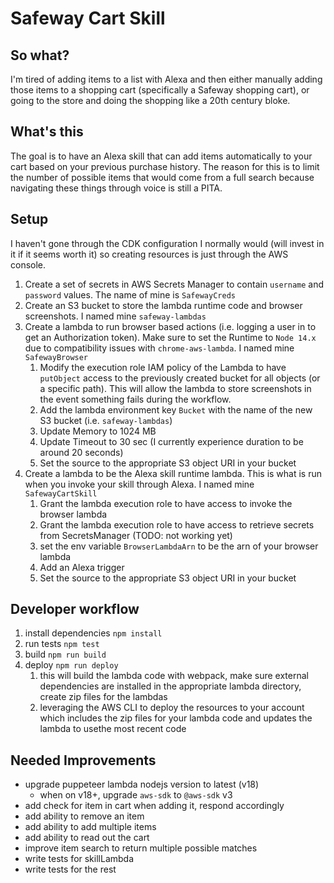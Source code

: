 # Safeway Cart Skill

## So what?

I'm tired of adding items to a list with Alexa and then either manually adding those items to a shopping cart (specifically a Safeway shopping cart),
or going to the store and doing the shopping like a 20th century bloke.

## What's this

The goal is to have an Alexa skill that can add items automatically to your cart based on your previous purchase history. The reason for this is to
limit the number of possible items that would come from a full search because navigating these things through voice is still a PITA.

## Setup

I haven't gone through the CDK configuration I normally would (will invest in it if it seems worth it) so creating resources is just through the AWS console.

1. Create a set of secrets in AWS Secrets Manager to contain `username` and `password` values. The name of mine is `SafewayCreds`
1. Create an S3 bucket to store the lambda runtime code and browser screenshots. I named mine `safeway-lambdas`
1. Create a lambda to run browser based actions (i.e. logging a user in to get an Authorization token). Make sure to set the Runtime to `Node 14.x` due to compatibility issues with `chrome-aws-lambda`. I named mine `SafewayBrowser`
   1. Modify the execution role IAM policy of the Lambda to have `putObject` access to the previously created bucket for all objects (or a specific path). This will allow the lambda to store screenshots in the event something fails during the workflow.
   1. Add the lambda environment key `Bucket` with the name of the new S3 bucket (i.e. `safeway-lambdas`)
   1. Update Memory to 1024 MB
   1. Update Timeout to 30 sec (I currently experience duration to be around 20 seconds)
   1. Set the source to the appropriate S3 object URI in your bucket
1. Create a lambda to be the Alexa skill runtime lambda. This is what is run when you invoke your skill through Alexa. I named mine `SafewayCartSkill`
   1. Grant the lambda execution role to have access to invoke the browser lambda
   1. Grant the lambda execution role to have access to retrieve secrets from SecretsManager (TODO: not working yet)
   1. set the env variable `BrowserLambdaArn` to be the arn of your browser lambda
   1. Add an Alexa trigger
   1. Set the source to the appropriate S3 object URI in your bucket

## Developer workflow

1. install dependencies `npm install`
1. run tests `npm test`
1. build `npm run build`
1. deploy `npm run deploy`
   1. this will build the lambda code with webpack, make sure external dependencies are installed in the appropriate lambda directory, create zip files for the lambdas
   1. leveraging the AWS CLI to deploy the resources to your account which includes the zip files for your lambda code and updates the lambda to usethe most recent code

## Needed Improvements

- upgrade puppeteer lambda nodejs version to latest (v18)
  - when on v18+, upgrade `aws-sdk` to `@aws-sdk` v3
- add check for item in cart when adding it, respond accordingly
- add ability to remove an item
- add ability to add multiple items
- add ability to read out the cart
- improve item search to return multiple possible matches
- write tests for skillLambda
- write tests for the rest
